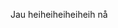 Jau heiheiheiheiheih nå

<!---
gormONH/gormONH is a ✨ special ✨ repository because its `README.md` (this file) appears on your GitHub profile.
You can click the Preview link to take a look at your changes.
--->
